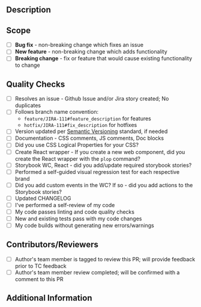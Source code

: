 ## Description
<!-- Briefly describe the capability of the proposed change, include a link to an issue if available. -->

## Scope
<!-- Place an 'x' in a box to specify the scope/scale of the proposed change. -->

- [ ] __Bug fix__ - non-breaking change which fixes an issue
- [ ] __New feature__ - non-breaking change which adds functionality
- [ ] __Breaking change__ - fix or feature that would cause existing functionality to change

## Quality Checks
<!-- Place an 'x' in all boxes that apply. See /CONTRIBUTING.md for details. -->

- [ ] Resolves an issue - Github Issue and/or Jira story created; No duplicates
- [ ] Follows branch name convention:
  - `feature/JIRA-111#feature_description` for features
  - `hotfix/JIRA-111#fix_description` for hotfixes
- [ ] Version updated per [Semantic Versioning](https://semver.org) standard, if needed
- [ ] Documentation - CSS comments, JS comments, Doc blocks
- [ ] Did you use CSS Logical Properties for your CSS?
- [ ] Create React wrapper - If you create a new web component, did you create the React wrapper with the `plop` command?
- [ ] Storybook WC, React - did you add/update required storybook stories?
- [ ] Performed a self-guided visual regression test for each respective brand
- [ ] Did you add custom events in the WC? If so - did you add actions to the Storybook stories?
- [ ] Updated CHANGELOG
- [ ] I've performed a self-review of my code
- [ ] My code passes linting and code quality checks
- [ ] New and existing tests pass with my code changes
- [ ] My code builds without generating new errors/warnings

## Contributors/Reviewers
<!-- @mention additional contributors or reviewers. Place an 'x' in the box to specify the team member review state. Author's team member review is required before review by a Trusted Committer -->

- [ ] Author's team member is tagged to review this PR; will provide feedback prior to TC feedback
- [ ] Author's team member review completed; will be confirmed with a comment to this PR

## Additional Information
<!-- Provide additional details about the change; screenshots, links, or inspiration -->

<!-- Add 'closes #issue_num' if this change closes an existing github Issue -->
